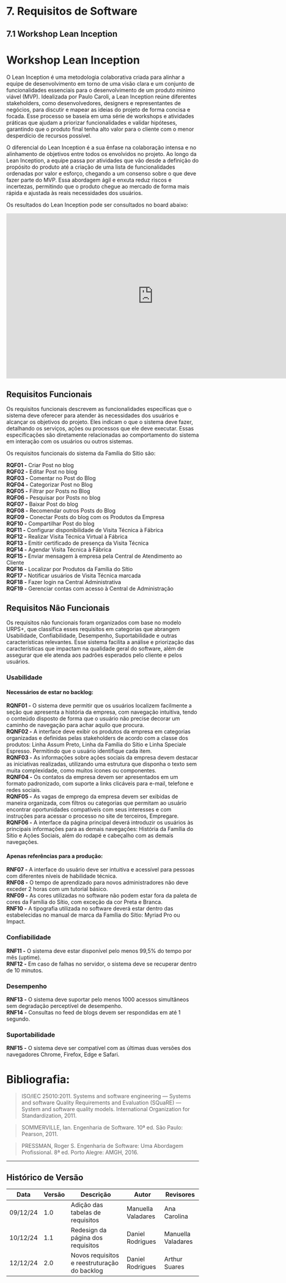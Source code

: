 # 7. Requisitos de Software

## 7.1 Workshop Lean Inception

# Workshop Lean Inception

O Lean Inception é uma metodologia colaborativa criada para alinhar a equipe de desenvolvimento em torno de uma visão clara e um conjunto de funcionalidades essenciais para o desenvolvimento de um produto mínimo viável (MVP). Idealizada por Paulo Caroli, a Lean Inception reúne diferentes stakeholders, como desenvolvedores, designers e representantes de negócios, para discutir e mapear as ideias do projeto de forma concisa e focada. Esse processo se baseia em uma série de workshops e atividades práticas que ajudam a priorizar funcionalidades e validar hipóteses, garantindo que o produto final tenha alto valor para o cliente com o menor desperdício de recursos possível.

O diferencial do Lean Inception é a sua ênfase na colaboração intensa e no alinhamento de objetivos entre todos os envolvidos no projeto. Ao longo da Lean Inception, a equipe passa por atividades que vão desde a definição do propósito do produto até a criação de uma lista de funcionalidades ordenadas por valor e esforço, chegando a um consenso sobre o que deve fazer parte do MVP. Essa abordagem ágil e enxuta reduz riscos e incertezas, permitindo que o produto chegue ao mercado de forma mais rápida e ajustada às reais necessidades dos usuários.

Os resultados do Lean Inception pode ser consultados no board abaixo:

<iframe width="768" height="432" src="https://miro.com/app/live-embed/uXjVLJUh_Eo=/?moveToViewport=-6919,-1897,12879,5798&embedId=144438836556" frameborder="0" scrolling="no" allow="fullscreen; clipboard-read; clipboard-write" allowfullscreen></iframe>

<br>

## Requisitos Funcionais

Os requisitos funcionais descrevem as funcionalidades específicas que o sistema deve oferecer para atender às necessidades dos usuários e alcançar os objetivos do projeto. Eles indicam o que o sistema deve fazer, detalhando os serviços, ações ou processos que ele deve executar. Essas especificações são diretamente relacionadas ao comportamento do sistema em interação com os usuários ou outros sistemas.

Os requisitos funcionais do sistema da Família do Sítio são:

**RQF01 -** Criar Post no blog <br>
**RQF02 -** Editar Post no blog <br>
**RQF03 -** Comentar no Post do Blog <br>
**RQF04 -** Categorizar Post no Blog <br>
**RQF05 -** Filtrar por Posts no Blog <br>
**RQF06 -** Pesquisar por Posts no blog <br>
**RQF07 -** Baixar Post do blog <br>
**RQF08 -** Recomendar outros Posts do Blog <br>
**RQF09 -** Conectar Posts do blog com os Produtos da Empresa <br>
**RQF10 -** Compartilhar Post do blog <br>
**RQF11 -** Configurar disponibilidade de Visita Técnica à Fábrica<br>
**RQF12 -** Realizar Visita Técnica Virtual à Fábrica<br>
**RQF13 -** Emitir certificado de presença da Visita Técnica <br>
**RQF14 -** Agendar Visita Técnica à Fábrica <br>
**RQF15 -** Enviar mensagem à empresa pela Central de Atendimento ao Cliente <br>
**RQF16 -** Localizar por Produtos da Família do Sítio <br>
**RQF17 -** Notificar usuários de Visita Técnica marcada<br>
**RQF18 -** Fazer login na Central Administrativa <br>
**RQF19 -** Gerenciar contas com acesso à Central de Administração

## Requisitos Não Funcionais

Os requisitos não funcionais foram organizados com base no modelo URPS+, que classifica esses requisitos em categorias que abrangem Usabilidade, Confiabilidade, Desempenho, Suportabilidade e outras características relevantes. Esse sistema facilita a análise e priorização das características que impactam na qualidade geral do software, além de assegurar que ele atenda aos padrões esperados pelo cliente e pelos usuários.

### Usabilidade

#### Necessários de estar no backlog:
**RQNF01 -** O sistema deve permitir que os usuários localizem facilmente a seção que apresenta a história da empresa, com navegação intuitiva, tendo o conteúdo disposto de forma que o usuário não precise decorar um caminho de navegação para achar aquilo que procura. <br>
**RQNF02 -** A interface deve exibir os produtos da empresa em categorias organizadas e definidas pelas stakeholders de acordo com a classe dos produtos: Linha Assum Preto, Linha da Família do Sítio e Linha Speciale Espresso. Permitindo que o usuário identifique cada item.<br>
**RQNF03 -** As informações sobre ações sociais da empresa devem destacar as iniciativas realizadas, utilizando uma estrutura que disponha o texto sem muita complexidade, como muitos ícones ou componentes. <br>
**RQNF04 -** Os contatos da empresa devem ser apresentados em um formato padronizado, com suporte a links clicáveis para e-mail, telefone e redes sociais. <br>
**RQNF05 -** As vagas de emprego da empresa devem ser exibidas de maneira organizada, com filtros ou categorias que permitam ao usuário encontrar oportunidades compatíveis com seus interesses e com instruções para acessar o processo no site de terceiros, Empregare. <br>
**RQNF06 -** A interface da página principal deverá introduzir os usuários às principais informações para as demais navegações: História da Família do Sítio e Ações Sociais, além do rodapé e cabeçalho com as demais navegações.

#### Apenas referências para a produção:
**RNF07 -** A interface do usuário deve ser intuitiva e acessível para pessoas com diferentes níveis de habilidade técnica. <br>
**RNF08 -** O tempo de aprendizado para novos administradores não deve exceder 2 horas com um tutorial básico. <br>
**RNF09 -** As cores utilizadas no software não podem estar fora da paleta de cores da Família do Sítio, com exceção da cor Preta e Branca. <br>
**RNF10 -** A tipografia utilizada no software deverá estar dentro das estabelecidas no manual de marca da Família do Sítio: Myriad Pro ou Impact. 

### Confiabilidade

**RNF11 -** O sistema deve estar disponível pelo menos 99,5% do tempo por mês (uptime). <br>
**RNF12 -** Em caso de falhas no servidor, o sistema deve se recuperar dentro de 10 minutos.

### Desempenho

**RNF13 -** O sistema deve suportar pelo menos 1000 acessos simultâneos sem degradação perceptível de desempenho. <br>
**RNF14 -** Consultas no feed de blogs devem ser respondidas em até 1 segundo.

### Suportabilidade

**RNF15 -** O sistema deve ser compatível com as últimas duas versões dos navegadores Chrome, Firefox, Edge e Safari. <br>

# Bibliografia:

> ISO/IEC 25010:2011. Systems and software engineering — Systems and software Quality Requirements and Evaluation (SQuaRE) — System and software quality models. International Organization for Standardization, 2011.

> SOMMERVILLE, Ian. Engenharia de Software. 10ª ed. São Paulo: Pearson, 2011.

> PRESSMAN, Roger S. Engenharia de Software: Uma Abordagem Profissional. 8ª ed. Porto Alegre: AMGH, 2016.

---
## Histórico de Versão
Data     | Versão | Descrição           | Autor    | Revisores 
-------- | ------ | ------------------- | -------- | ---------
09/12/24 | 1.0 | Adição das tabelas de requisitos | Manuella Valadares | Ana Carolina
10/12/24 | 1.1 | Redesign da página dos requisitos | Daniel Rodrigues | Manuella Valadares
12/12/24 | 2.0 | Novos requisitos e reestruturação do backlog | Daniel Rodrigues | Arthur Suares






